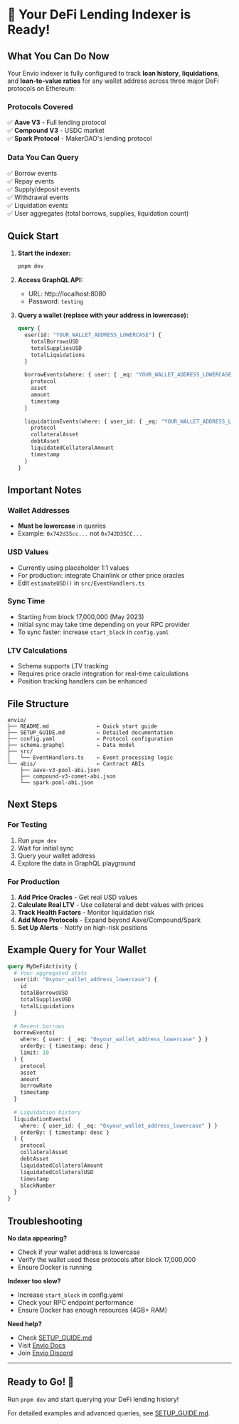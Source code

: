 # 🎉 Your DeFi Lending Indexer is Ready!

## What You Can Do Now

Your Envio indexer is fully configured to track **loan history**, **liquidations**, and **loan-to-value ratios** for any wallet address across three major DeFi protocols on Ethereum:

### Protocols Covered
✅ **Aave V3** - Full lending protocol  
✅ **Compound V3** - USDC market  
✅ **Spark Protocol** - MakerDAO's lending protocol  

### Data You Can Query
✅ Borrow events  
✅ Repay events  
✅ Supply/deposit events  
✅ Withdrawal events  
✅ Liquidation events  
✅ User aggregates (total borrows, supplies, liquidation count)  

## Quick Start

1. **Start the indexer:**
   ```bash
   pnpm dev
   ```

2. **Access GraphQL API:**
   - URL: http://localhost:8080
   - Password: `testing`

3. **Query a wallet (replace with your address in lowercase):**
   ```graphql
   query {
     user(id: "YOUR_WALLET_ADDRESS_LOWERCASE") {
       totalBorrowsUSD
       totalSuppliesUSD
       totalLiquidations
     }
     
     borrowEvents(where: { user: { _eq: "YOUR_WALLET_ADDRESS_LOWERCASE" } }) {
       protocol
       asset
       amount
       timestamp
     }
     
     liquidationEvents(where: { user_id: { _eq: "YOUR_WALLET_ADDRESS_LOWERCASE" } }) {
       protocol
       collateralAsset
       debtAsset
       liquidatedCollateralAmount
       timestamp
     }
   }
   ```

## Important Notes

### Wallet Addresses
- **Must be lowercase** in queries
- Example: `0x742d35cc...` not `0x742D35CC...`

### USD Values
- Currently using placeholder 1:1 values
- For production: integrate Chainlink or other price oracles
- Edit `estimateUSD()` in `src/EventHandlers.ts`

### Sync Time
- Starting from block 17,000,000 (May 2023)
- Initial sync may take time depending on your RPC provider
- To sync faster: increase `start_block` in `config.yaml`

### LTV Calculations
- Schema supports LTV tracking
- Requires price oracle integration for real-time calculations
- Position tracking handlers can be enhanced

## File Structure

```
envio/
├── README.md               ← Quick start guide
├── SETUP_GUIDE.md          ← Detailed documentation
├── config.yaml             ← Protocol configuration
├── schema.graphql          ← Data model
├── src/
│   └── EventHandlers.ts    ← Event processing logic
└── abis/                   ← Contract ABIs
    ├── aave-v3-pool-abi.json
    ├── compound-v3-comet-abi.json
    └── spark-pool-abi.json
```

## Next Steps

### For Testing
1. Run `pnpm dev`
2. Wait for initial sync
3. Query your wallet address
4. Explore the data in GraphQL playground

### For Production
1. **Add Price Oracles** - Get real USD values
2. **Calculate Real LTV** - Use collateral and debt values with prices
3. **Track Health Factors** - Monitor liquidation risk
4. **Add More Protocols** - Expand beyond Aave/Compound/Spark
5. **Set Up Alerts** - Notify on high-risk positions

## Example Query for Your Wallet

```graphql
query MyDeFiActivity {
  # Your aggregated stats
  user(id: "0xyour_wallet_address_lowercase") {
    id
    totalBorrowsUSD
    totalSuppliesUSD
    totalLiquidations
  }
  
  # Recent borrows
  borrowEvents(
    where: { user: { _eq: "0xyour_wallet_address_lowercase" } }
    orderBy: { timestamp: desc }
    limit: 10
  ) {
    protocol
    asset
    amount
    borrowRate
    timestamp
  }
  
  # Liquidation history
  liquidationEvents(
    where: { user_id: { _eq: "0xyour_wallet_address_lowercase" } }
    orderBy: { timestamp: desc }
  ) {
    protocol
    collateralAsset
    debtAsset
    liquidatedCollateralAmount
    liquidatedCollateralUSD
    timestamp
    blockNumber
  }
}
```

## Troubleshooting

**No data appearing?**
- Check if your wallet address is lowercase
- Verify the wallet used these protocols after block 17,000,000
- Ensure Docker is running

**Indexer too slow?**
- Increase `start_block` in config.yaml
- Check your RPC endpoint performance
- Ensure Docker has enough resources (4GB+ RAM)

**Need help?**
- Check [SETUP_GUIDE.md](./SETUP_GUIDE.md)
- Visit [Envio Docs](https://docs.envio.dev)
- Join [Envio Discord](https://discord.gg/envio)

---

## Ready to Go! 🚀

Run `pnpm dev` and start querying your DeFi lending history!

For detailed examples and advanced queries, see [SETUP_GUIDE.md](./SETUP_GUIDE.md).
